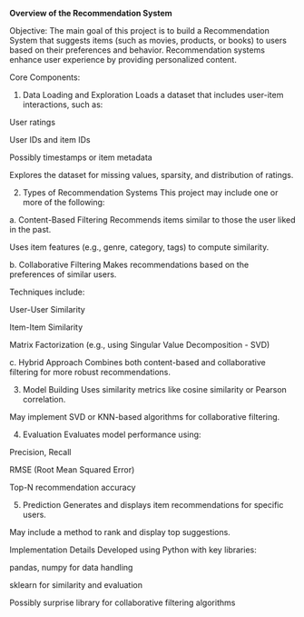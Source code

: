 **Overview of the Recommendation System**

Objective:
The main goal of this project is to build a Recommendation System that suggests items (such as movies, products, or books) to users based on their preferences and behavior. Recommendation systems enhance user experience by providing personalized content.

Core Components:
1. Data Loading and Exploration
Loads a dataset that includes user-item interactions, such as:

User ratings

User IDs and item IDs

Possibly timestamps or item metadata

Explores the dataset for missing values, sparsity, and distribution of ratings.

2. Types of Recommendation Systems
This project may include one or more of the following:

a. Content-Based Filtering
Recommends items similar to those the user liked in the past.

Uses item features (e.g., genre, category, tags) to compute similarity.

b. Collaborative Filtering
Makes recommendations based on the preferences of similar users.

Techniques include:

User-User Similarity

Item-Item Similarity

Matrix Factorization (e.g., using Singular Value Decomposition - SVD)

c. Hybrid Approach
Combines both content-based and collaborative filtering for more robust recommendations.

3. Model Building
Uses similarity metrics like cosine similarity or Pearson correlation.

May implement SVD or KNN-based algorithms for collaborative filtering.

4. Evaluation
Evaluates model performance using:

Precision, Recall

RMSE (Root Mean Squared Error)

Top-N recommendation accuracy

5. Prediction
Generates and displays item recommendations for specific users.

May include a method to rank and display top suggestions.

Implementation Details
Developed using Python with key libraries:

pandas, numpy for data handling

sklearn for similarity and evaluation

Possibly surprise library for collaborative filtering algorithms

